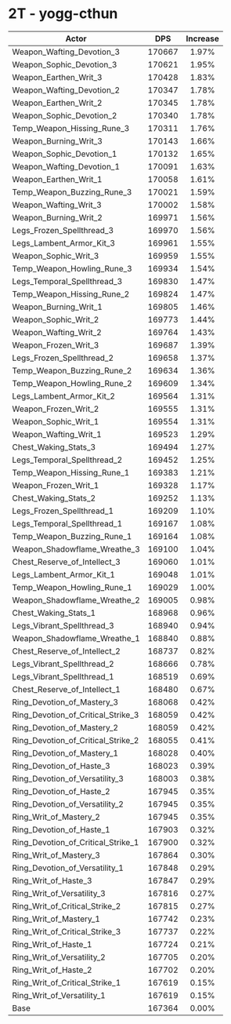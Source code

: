 # 2T - yogg-cthun
| Actor | DPS | Increase |
|---|:---:|:---:|
|Weapon_Wafting_Devotion_3|170667|1.97%|
|Weapon_Sophic_Devotion_3|170621|1.95%|
|Weapon_Earthen_Writ_3|170428|1.83%|
|Weapon_Wafting_Devotion_2|170347|1.78%|
|Weapon_Earthen_Writ_2|170345|1.78%|
|Weapon_Sophic_Devotion_2|170340|1.78%|
|Temp_Weapon_Hissing_Rune_3|170311|1.76%|
|Weapon_Burning_Writ_3|170143|1.66%|
|Weapon_Sophic_Devotion_1|170132|1.65%|
|Weapon_Wafting_Devotion_1|170091|1.63%|
|Weapon_Earthen_Writ_1|170058|1.61%|
|Temp_Weapon_Buzzing_Rune_3|170021|1.59%|
|Weapon_Wafting_Writ_3|170002|1.58%|
|Weapon_Burning_Writ_2|169971|1.56%|
|Legs_Frozen_Spellthread_3|169970|1.56%|
|Legs_Lambent_Armor_Kit_3|169961|1.55%|
|Weapon_Sophic_Writ_3|169959|1.55%|
|Temp_Weapon_Howling_Rune_3|169934|1.54%|
|Legs_Temporal_Spellthread_3|169830|1.47%|
|Temp_Weapon_Hissing_Rune_2|169824|1.47%|
|Weapon_Burning_Writ_1|169805|1.46%|
|Weapon_Sophic_Writ_2|169773|1.44%|
|Weapon_Wafting_Writ_2|169764|1.43%|
|Weapon_Frozen_Writ_3|169687|1.39%|
|Legs_Frozen_Spellthread_2|169658|1.37%|
|Temp_Weapon_Buzzing_Rune_2|169634|1.36%|
|Temp_Weapon_Howling_Rune_2|169609|1.34%|
|Legs_Lambent_Armor_Kit_2|169564|1.31%|
|Weapon_Frozen_Writ_2|169555|1.31%|
|Weapon_Sophic_Writ_1|169554|1.31%|
|Weapon_Wafting_Writ_1|169523|1.29%|
|Chest_Waking_Stats_3|169494|1.27%|
|Legs_Temporal_Spellthread_2|169452|1.25%|
|Temp_Weapon_Hissing_Rune_1|169383|1.21%|
|Weapon_Frozen_Writ_1|169328|1.17%|
|Chest_Waking_Stats_2|169252|1.13%|
|Legs_Frozen_Spellthread_1|169209|1.10%|
|Legs_Temporal_Spellthread_1|169167|1.08%|
|Temp_Weapon_Buzzing_Rune_1|169164|1.08%|
|Weapon_Shadowflame_Wreathe_3|169100|1.04%|
|Chest_Reserve_of_Intellect_3|169060|1.01%|
|Legs_Lambent_Armor_Kit_1|169048|1.01%|
|Temp_Weapon_Howling_Rune_1|169029|1.00%|
|Weapon_Shadowflame_Wreathe_2|169005|0.98%|
|Chest_Waking_Stats_1|168968|0.96%|
|Legs_Vibrant_Spellthread_3|168940|0.94%|
|Weapon_Shadowflame_Wreathe_1|168840|0.88%|
|Chest_Reserve_of_Intellect_2|168737|0.82%|
|Legs_Vibrant_Spellthread_2|168666|0.78%|
|Legs_Vibrant_Spellthread_1|168519|0.69%|
|Chest_Reserve_of_Intellect_1|168480|0.67%|
|Ring_Devotion_of_Mastery_3|168068|0.42%|
|Ring_Devotion_of_Critical_Strike_3|168059|0.42%|
|Ring_Devotion_of_Mastery_2|168059|0.42%|
|Ring_Devotion_of_Critical_Strike_2|168055|0.41%|
|Ring_Devotion_of_Mastery_1|168028|0.40%|
|Ring_Devotion_of_Haste_3|168023|0.39%|
|Ring_Devotion_of_Versatility_3|168003|0.38%|
|Ring_Devotion_of_Haste_2|167945|0.35%|
|Ring_Devotion_of_Versatility_2|167945|0.35%|
|Ring_Writ_of_Mastery_2|167945|0.35%|
|Ring_Devotion_of_Haste_1|167903|0.32%|
|Ring_Devotion_of_Critical_Strike_1|167900|0.32%|
|Ring_Writ_of_Mastery_3|167864|0.30%|
|Ring_Devotion_of_Versatility_1|167848|0.29%|
|Ring_Writ_of_Haste_3|167847|0.29%|
|Ring_Writ_of_Versatility_3|167816|0.27%|
|Ring_Writ_of_Critical_Strike_2|167815|0.27%|
|Ring_Writ_of_Mastery_1|167742|0.23%|
|Ring_Writ_of_Critical_Strike_3|167737|0.22%|
|Ring_Writ_of_Haste_1|167724|0.21%|
|Ring_Writ_of_Versatility_2|167705|0.20%|
|Ring_Writ_of_Haste_2|167702|0.20%|
|Ring_Writ_of_Critical_Strike_1|167619|0.15%|
|Ring_Writ_of_Versatility_1|167619|0.15%|
|Base|167364|0.00%|
